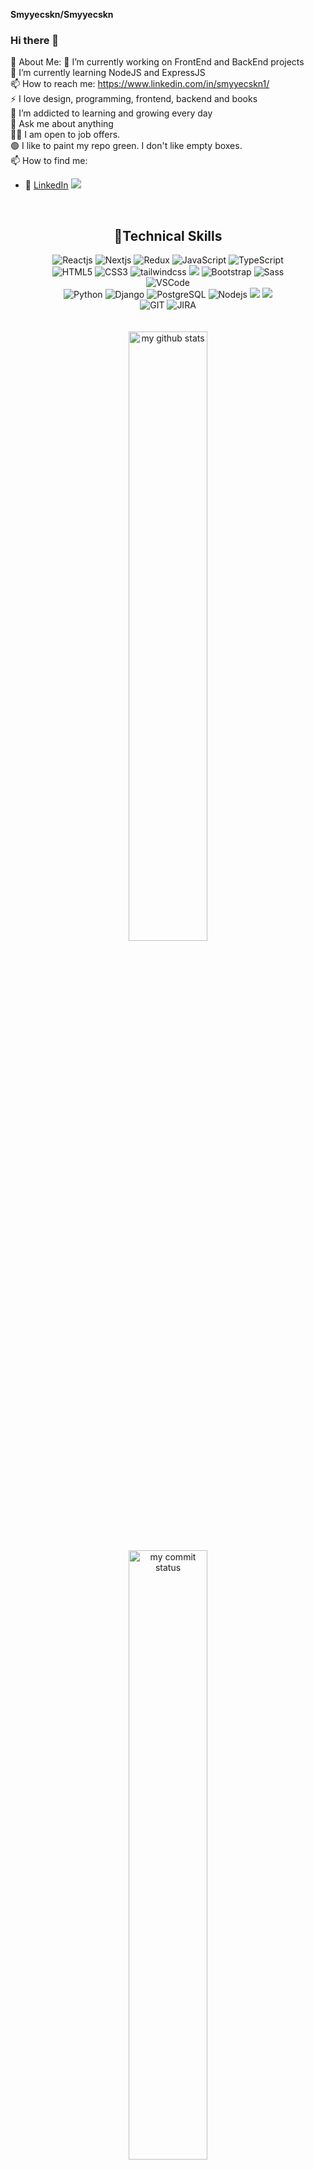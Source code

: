 **Smyyecskn/Smyyecskn**

### Hi there 👋
💫 About Me:
🔭 I’m currently working on FrontEnd and BackEnd projects </br>
🌱 I’m currently learning NodeJS and ExpressJS </br>
📫 How to reach me: https://www.linkedin.com/in/smyyecskn1/ </br>
⚡ I love design, programming, frontend, backend and books </br>
🌱 I’m addicted to learning and growing every day </br>
💬 Ask me about anything </br>
🤝🏻 I am open to job offers. </br>
🟢 I like to paint my repo green. I don't like empty boxes. </br>
 📫 How to find me: 
 - :office: [LinkedIn]( https://www.linkedin.com/in/smyyecskn1/)
![](https://komarev.com/ghpvc/?username=Smyyecskn)

<br>
<h2 align="center">🚀Technical Skills</h2>
<div align="center">
<img      src="https://img.shields.io/badge/React-20232A?style=for-the-badge&logo=react&logoColor=61DAFB"  alt="Reactjs"  />
<img src="https://img.shields.io/badge/Next-black?style=for-the-badge&logo=next.js&logoColor=white" alt="Nextjs"  />
<img src="https://img.shields.io/badge/redux-%23593d88.svg?style=for-the-badge&logo=redux&logoColor=white"  alt="Redux" />      
<img      src="https://img.shields.io/badge/JavaScript-323330?style=for-the-badge&logo=javascript&logoColor=F7DF1E"    alt="JavaScript"  />
<img      src="https://img.shields.io/badge/typescript-%23007ACC.svg?style=for-the-badge&logo=typescript&logoColor=white"  alt="TypeScript"  />
</br>
<img      src="https://img.shields.io/badge/HTML5-E34F26?style=for-the-badge&logo=html5&logoColor=white"        alt="HTML5"        />
<img
src="https://img.shields.io/badge/CSS3-1572B6?style=for-the-badge&logo=css3&logoColor=white"  alt="CSS3"     />
<img        src="https://img.shields.io/badge/tailwindcss-%2338B2AC.svg?style=for-the-badge&logo=tailwind-css&logoColor=white" alt="tailwindcss" />
<img 
src="https://img.shields.io/badge/MUI-%230081CB.svg?style=for-the-badge&logo=mui&logoColor=white" />
<img
src="https://img.shields.io/badge/Bootstrap-563D7C?style=for-the-badge&logo=bootstrap&logoColor=white" alt="Bootstrap" />
<img src="https://img.shields.io/badge/Sass-CC6699?style=for-the-badge&logo=sass&logoColor=white" alt="Sass"  />
</br>
<img  src="https://img.shields.io/badge/Visual_Studio_Code-0078D4?style=for-the-badge&logo=visual%20studio%20code&logoColor=white" alt="VSCode"  />
</br>
<img
src="https://img.shields.io/badge/Python-14354C?style=for-the-badge&logo=python&logoColor=white"         alt="Python"         />
<img        src="https://img.shields.io/badge/Django-092E20?style=for-the-badge&logo=django&logoColor=white"         alt="Django"         />
      <img         src="https://img.shields.io/badge/PostgreSQL-316192?style=for-the-badge&logo=postgresql&logoColor=white"         alt="PostgreSQL"         />
<img  src="https://img.shields.io/badge/Node.js-43853D?style=for-the-badge&logo=node.js&logoColor=white"         alt="Nodejs"         />
<img        src="https://img.shields.io/badge/express.js-%23404d59.svg?style=for-the-badge&logo=express&logoColor=%2361DAFB"        />
<img        src="https://img.shields.io/badge/MongoDB-%234ea94b.svg?style=for-the-badge&logo=mongodb&logoColor=white"        />
</br>
<img src="https://img.shields.io/badge/GIT-E44C30?style=for-the-badge&logo=git&logoColor=white" alt="GIT"
        />
<img src="https://img.shields.io/badge/Jira-0052CC?style=for-the-badge&logo=Jira&logoColor=white" alt="JIRA" />
 </br>
 </br>
 </br>

 <img src="https://github-readme-stats.vercel.app/api?username=Smyyecskn&theme=chartreuse-dark" alt="my github stats" width="50%"/>
  </br>
 

 <img src="https://github-readme-streak-stats.herokuapp.com/?user=Smyyecskn&theme=chartreuse-dark" alt="my commit status" width="50%" />

 <img src="https://github-readme-stats.vercel.app/api/top-langs/?username=Smyyecskn&theme=chartreuse-dark&layout=compact" alt="languages" width="50%">

![](https://media.giphy.com/media/iIqmM5tTjmpOB9mpbn/giphy.gif)
 </br>
 </br>
 </br>
[![My Skills](https://skillicons.dev/icons?i=c,python,ts,js,html,css,react,redux,nodejs,express,pug,jquery,sass,bootstrap,materialui,styledcomponents,tailwind,jest,nodejs,sqlite,postgres,vscode,postman,github,wordpress&theme=light&perline=5)](https://skillicons.dev)
 </br>
  </br>

 

<h2 align="center">My Top Projects</h2>
<table style="width:100%">
<tr>
    <th>Repo Link</th>
    <th>Project Demo</th>
    <th>Stack</th>
 </tr>
   <tr>
    <td><a href="">MOVIE APP<a/></td>
    <td><a href="https://movie-app-with-firebase.netlify.app/">Demo Link</a> </td>
    <td><p>React, Firebase, Tailwind, Context API, axios, React-Toastify	</p></td>
   </tr>



 <tr>
    <td><a href="">STOCK APP<a/></td>
        <td><a href="https://stock-app-v2-react-mui-tailwind-redux.netlify.app/">Demo Link</a> </td>
 <td><p>React, React-Redux, Redux Toolkit, Redux-persist, Yup, Formik, REST API, CRUD, Material-UI, Tailwind CSS, Material Tailwind, ApexCharts, MUI Data Grid, React-Toastify	</p></td>     
</tr>
  
  </tr>
        <tr>
    <td><a href="">STORE APP<a/></td>
    <td><a href="https://cskn-store-typescript-tailwind.netlify.app/">Demo Link</a> </td>
    <td><p>React,Tailwind CSS, CRUD, React-icons	</p></td>
    
  </tr>
 
   <tr>
    <td><a href="">RECIPE APP<a/></td>
    <td><a href="https://recipe-app-with-firebase-and-react.netlify.app/">Demo Link</a> </td>
    <td><p>React, Context API, axios, MUI, Cypress	</p></td>
  </tr>
   <tr>
    <td><a href="">APPOINTMENT APP FOR HOSPITALS<a/></td>
    <td><a href="https://cskn-hospital.netlify.app/">Demo Link</a> </td>
    <td><p>REACT  BOOTSTRAP APP </p></td>
   </tr>


   
  
    

      
</table>



</div>




 


